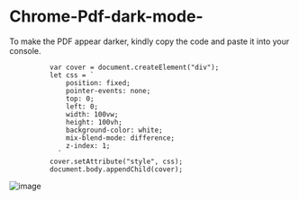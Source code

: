 # Chrome-Pdf-dark-mode-

To make the PDF appear darker, kindly copy the code and paste it into your console.



              var cover = document.createElement("div");
              let css = `
                  position: fixed;
                  pointer-events: none;
                  top: 0;
                  left: 0;
                  width: 100vw;
                  height: 100vh;
                  background-color: white;
                  mix-blend-mode: difference;
                  z-index: 1;
                `
              cover.setAttribute("style", css);
              document.body.appendChild(cover);


![image](https://user-images.githubusercontent.com/56159302/221093424-5cb41f42-34f5-46b9-9949-b864407e6954.png)

